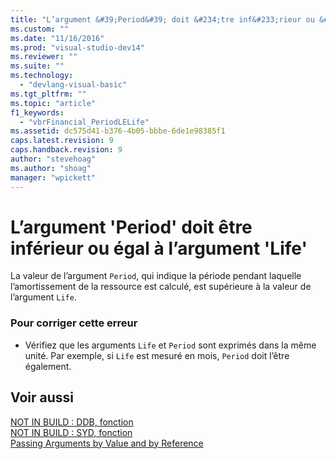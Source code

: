 ```yaml
---
title: "L’argument &#39;Period&#39; doit &#234;tre inf&#233;rieur ou &#233;gal &#224; l’argument &#39;Life&#39; | Microsoft Docs"
ms.custom: ""
ms.date: "11/16/2016"
ms.prod: "visual-studio-dev14"
ms.reviewer: ""
ms.suite: ""
ms.technology: 
  - "devlang-visual-basic"
ms.tgt_pltfrm: ""
ms.topic: "article"
f1_keywords: 
  - "vbrFinancial_PeriodLELife"
ms.assetid: dc575d41-b376-4b05-bbbe-6de1e98385f1
caps.latest.revision: 9
caps.handback.revision: 9
author: "stevehoag"
ms.author: "shoag"
manager: "wpickett"
---
```

# L’argument &#39;Period&#39; doit &#234;tre inf&#233;rieur ou &#233;gal &#224; l’argument &#39;Life&#39;
La valeur de l’argument `Period`, qui indique la période pendant laquelle l’amortissement de la ressource est calculé, est supérieure à la valeur de l’argument `Life`.  
  
### Pour corriger cette erreur  
  
-   Vérifiez que les arguments `Life` et `Period` sont exprimés dans la même unité. Par exemple, si `Life` est mesuré en mois, `Period` doit l’être également.  
  
## Voir aussi  
 [NOT IN BUILD : DDB, fonction](http://msdn.microsoft.com/fr-fr/c7cf8929-d158-4399-b3cb-31d897d12556)   
 [NOT IN BUILD : SYD, fonction](http://msdn.microsoft.com/fr-fr/23c25672-f5dd-49ac-9893-4faa82634181)   
 [Passing Arguments by Value and by Reference](/dotnet/visual-basic/programming-guide/language-features/procedures/passing-arguments-by-value-and-by-reference)